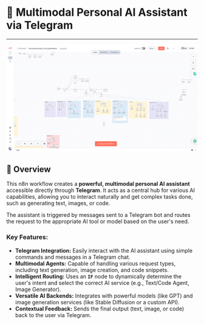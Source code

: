 # 🧠 Multimodal Personal AI Assistant via Telegram

---

![Multimodal Personal AI Assistant Workflow Diagram](personalai.png)

## 🚀 Overview

This n8n workflow creates a **powerful, multimodal personal AI assistant** accessible directly through **Telegram**. It acts as a central hub for various AI capabilities, allowing you to interact naturally and get complex tasks done, such as generating text, images, or code.

The assistant is triggered by messages sent to a Telegram bot and routes the request to the appropriate AI tool or model based on the user's need.

### Key Features:

* **Telegram Integration:** Easily interact with the AI assistant using simple commands and messages in a Telegram chat.
* **Multimodal Agents:** Capable of handling various request types, including text generation, image creation, and code snippets.
* **Intelligent Routing:** Uses an **`IF`** node to dynamically determine the user's intent and select the correct AI service (e.g., Text/Code Agent, Image Generator).
* **Versatile AI Backends:** Integrates with powerful models (like GPT) and image generation services (like Stable Diffusion or a custom API).
* **Contextual Feedback:** Sends the final output (text, image, or code) back to the user via Telegram.
